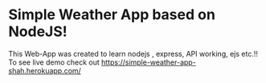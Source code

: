 # Simple Weather App based on NodeJS!

This Web-App was created to learn nodejs , express, API working, ejs etc.!! 
To see live demo check out https://simple-weather-app-shah.herokuapp.com/
